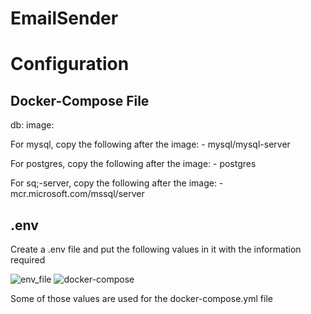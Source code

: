 # EmailSender


# Configuration

## Docker-Compose File
db:
    image: 

For mysql, copy the following after the image:  - mysql/mysql-server

For postgres, copy the following after the image: - postgres

For sq;-server, copy the following after the image: - mcr.microsoft.com/mssql/server

## .env

Create a .env file and put the following values in it with the information required

![env_file](https://i.imgur.com/u1cA0t1.png)    ![docker-compose](https://i.imgur.com/oQWkiSt.png)

Some of those values are used for the docker-compose.yml file
